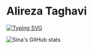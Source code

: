# Alireza Taghavi
[![Typing SVG](https://readme-typing-svg.demolab.com?font=Rubik+80s+Fade&size=25&duration=8888&pause=1000&color=00FF10&width=435&lines=Software+Engineer;Front-end+Developer;UI+Developer;Back-end+Developer)](https://git.io/typing-svg)


![Sina's GitHub stats](https://github-readme-stats.vercel.app/api?username=Alireza-Taghavi&show_icons=true&theme=dark)
